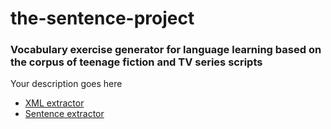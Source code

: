# the-sentence-project
### Vocabulary exercise generator for language learning based on the corpus of teenage fiction and TV series scripts

Your description goes here

* [XML extractor](https://nbviewer.jupyter.org/github/vera-stoliarova/the-sentence-project/blob/master/harry_potter_xml_full_corpus.ipynb)
* [Sentence extractor](https://nbviewer.jupyter.org/github/vera-stoliarova/the-sentence-project/blob/master/sentence_project_v.2.ipynb)

